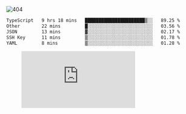 ![404](https://user-images.githubusercontent.com/378023/89412096-6f759d80-d761-11ea-8c57-84b30ef3f2b1.png)

<!--START_SECTION:waka-->

```txt
TypeScript   9 hrs 18 mins   ██████████████████████▒░░   89.25 %
Other        22 mins         █░░░░░░░░░░░░░░░░░░░░░░░░   03.56 %
JSON         13 mins         ▓░░░░░░░░░░░░░░░░░░░░░░░░   02.17 %
SSH Key      11 mins         ▒░░░░░░░░░░░░░░░░░░░░░░░░   01.78 %
YAML         8 mins          ▒░░░░░░░░░░░░░░░░░░░░░░░░   01.28 %
```

<!--END_SECTION:waka-->
<figure><embed src="https://wakatime.com/share/@018b853e-267a-435d-a858-33e2b098b9d7/f3c3aa68-553a-4373-a9f9-2d456f62f780.svg"></embed></figure>
